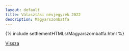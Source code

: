 ```yaml
---
layout: default
title: Választási névjegyzék 2022
description: Magyarszombatfa
---
```


{% include settlementHTMLs/Magyarszombatfa.html %}

[Vissza](../)